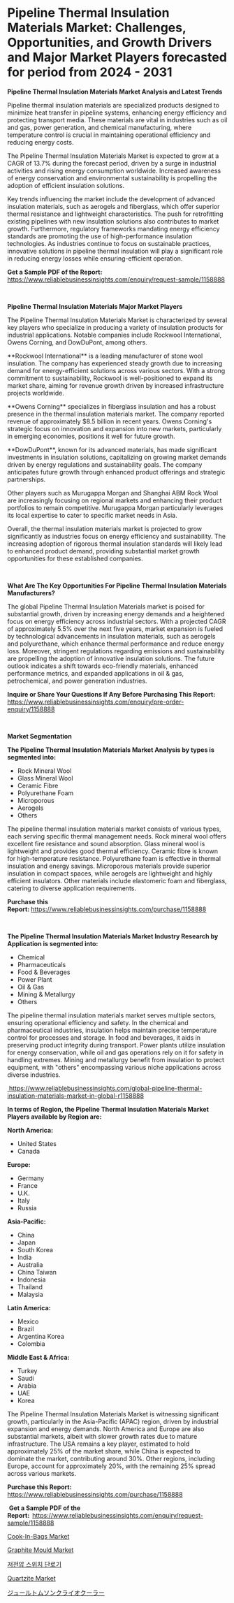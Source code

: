 <p><h1>Pipeline Thermal Insulation Materials Market: Challenges, Opportunities, and Growth Drivers and Major Market Players forecasted for period from 2024 - 2031</h1></p><p><strong>Pipeline Thermal Insulation Materials Market Analysis and Latest Trends</strong></p>
<p><p>Pipeline thermal insulation materials are specialized products designed to minimize heat transfer in pipeline systems, enhancing energy efficiency and protecting transport media. These materials are vital in industries such as oil and gas, power generation, and chemical manufacturing, where temperature control is crucial in maintaining operational efficiency and reducing energy costs.</p><p>The Pipeline Thermal Insulation Materials Market is expected to grow at a CAGR of 13.7% during the forecast period, driven by a surge in industrial activities and rising energy consumption worldwide. Increased awareness of energy conservation and environmental sustainability is propelling the adoption of efficient insulation solutions. </p><p>Key trends influencing the market include the development of advanced insulation materials, such as aerogels and fiberglass, which offer superior thermal resistance and lightweight characteristics. The push for retrofitting existing pipelines with new insulation solutions also contributes to market growth. Furthermore, regulatory frameworks mandating energy efficiency standards are promoting the use of high-performance insulation technologies. As industries continue to focus on sustainable practices, innovative solutions in pipeline thermal insulation will play a significant role in reducing energy losses while ensuring-efficient operation.</p></p>
<p><strong>Get a Sample PDF of the Report:&nbsp;</strong> <a href="https://www.reliablebusinessinsights.com/enquiry/request-sample/1158888">https://www.reliablebusinessinsights.com/enquiry/request-sample/1158888</a></p>
<p>&nbsp;</p>
<p><strong>Pipeline Thermal Insulation Materials Major Market Players</strong></p>
<p><p>The Pipeline Thermal Insulation Materials Market is characterized by several key players who specialize in producing a variety of insulation products for industrial applications. Notable companies include Rockwool International, Owens Corning, and DowDuPont, among others. </p><p>**Rockwool International** is a leading manufacturer of stone wool insulation. The company has experienced steady growth due to increasing demand for energy-efficient solutions across various sectors. With a strong commitment to sustainability, Rockwool is well-positioned to expand its market share, aiming for revenue growth driven by increased infrastructure projects worldwide.</p><p>**Owens Corning** specializes in fiberglass insulation and has a robust presence in the thermal insulation materials market. The company reported revenue of approximately $8.5 billion in recent years. Owens Corning's strategic focus on innovation and expansion into new markets, particularly in emerging economies, positions it well for future growth.</p><p>**DowDuPont**, known for its advanced materials, has made significant investments in insulation solutions, capitalizing on growing market demands driven by energy regulations and sustainability goals. The company anticipates future growth through enhanced product offerings and strategic partnerships.</p><p>Other players such as Murugappa Morgan and Shanghai ABM Rock Wool are increasingly focusing on regional markets and enhancing their product portfolios to remain competitive. Murugappa Morgan particularly leverages its local expertise to cater to specific market needs in Asia.</p><p>Overall, the thermal insulation materials market is projected to grow significantly as industries focus on energy efficiency and sustainability. The increasing adoption of rigorous thermal insulation standards will likely lead to enhanced product demand, providing substantial market growth opportunities for these established companies.</p></p>
<p>&nbsp;</p>
<p><strong>What Are The Key Opportunities For Pipeline Thermal Insulation Materials Manufacturers?</strong></p>
<p><p>The global Pipeline Thermal Insulation Materials market is poised for substantial growth, driven by increasing energy demands and a heightened focus on energy efficiency across industrial sectors. With a projected CAGR of approximately 5.5% over the next five years, market expansion is fueled by technological advancements in insulation materials, such as aerogels and polyurethane, which enhance thermal performance and reduce energy loss. Moreover, stringent regulations regarding emissions and sustainability are propelling the adoption of innovative insulation solutions. The future outlook indicates a shift towards eco-friendly materials, enhanced performance metrics, and expanded applications in oil & gas, petrochemical, and power generation industries.</p></p>
<p><strong>Inquire or Share Your Questions If Any Before Purchasing This Report:</strong> <a href="https://www.reliablebusinessinsights.com/enquiry/pre-order-enquiry/1158888">https://www.reliablebusinessinsights.com/enquiry/pre-order-enquiry/1158888</a></p>
<p>&nbsp;</p>
<p><strong>Market Segmentation</strong></p>
<p><strong>The Pipeline Thermal Insulation Materials Market Analysis by types is segmented into:</strong></p>
<p><ul><li>Rock Mineral Wool</li><li>Glass Mineral Wool</li><li>Ceramic Fibre</li><li>Polyurethane Foam</li><li>Microporous</li><li>Aerogels</li><li>Others</li></ul></p>
<p><p>The pipeline thermal insulation materials market consists of various types, each serving specific thermal management needs. Rock mineral wool offers excellent fire resistance and sound absorption. Glass mineral wool is lightweight and provides good thermal efficiency. Ceramic fibre is known for high-temperature resistance. Polyurethane foam is effective in thermal insulation and energy savings. Microporous materials provide superior insulation in compact spaces, while aerogels are lightweight and highly efficient insulators. Other materials include elastomeric foam and fiberglass, catering to diverse application requirements.</p></p>
<p><strong>Purchase this Report:&nbsp;</strong><a href="https://www.reliablebusinessinsights.com/purchase/1158888">https://www.reliablebusinessinsights.com/purchase/1158888</a></p>
<p>&nbsp;</p>
<p><strong>The Pipeline Thermal Insulation Materials Market Industry Research by Application is segmented into:</strong></p>
<p><ul><li>Chemical</li><li>Pharmaceuticals</li><li>Food & Beverages</li><li>Power Plant</li><li>Oil & Gas</li><li>Mining & Metallurgy</li><li>Others</li></ul></p>
<p><p>The pipeline thermal insulation materials market serves multiple sectors, ensuring operational efficiency and safety. In the chemical and pharmaceutical industries, insulation helps maintain precise temperature control for processes and storage. In food and beverages, it aids in preserving product integrity during transport. Power plants utilize insulation for energy conservation, while oil and gas operations rely on it for safety in handling extremes. Mining and metallurgy benefit from insulation to protect equipment, with "others" encompassing various niche applications across diverse industries.</p></p>
<p><a href="https://www.reliablebusinessinsights.com/global-pipeline-thermal-insulation-materials-market-in-global-r1158888">&nbsp;https://www.reliablebusinessinsights.com/global-pipeline-thermal-insulation-materials-market-in-global-r1158888</a></p>
<p><strong>In terms of Region, the Pipeline Thermal Insulation Materials Market Players available by Region are:</strong></p>
<p>
    <p> <strong> North America: </strong>
        <ul>
            <li>United States</li>
            <li>Canada</li>
        </ul>
        </p> 
    <p> <strong> Europe: </strong>
        <ul>
            <li>Germany</li>
            <li>France</li>
            <li>U.K.</li>
            <li>Italy</li>
            <li>Russia</li>
        </ul>
        </p> 
    <p> <strong> Asia-Pacific: </strong>
        <ul>
            <li>China</li>
            <li>Japan</li>
            <li>South Korea</li>
            <li>India</li>
            <li>Australia</li>
            <li>China Taiwan</li>
            <li>Indonesia</li>
            <li>Thailand</li>
            <li>Malaysia</li>
        </ul>
        </p> 
    <p> <strong> Latin America: </strong>
        <ul>
            <li>Mexico</li>
            <li>Brazil</li>
            <li>Argentina Korea</li>
            <li>Colombia</li>
        </ul>
        </p> 
    <p> <strong> Middle East & Africa: </strong>
        <ul>
            <li>Turkey</li>
            <li>Saudi</li>
            <li>Arabia</li>
            <li>UAE</li>
            <li>Korea</li>
        </ul>
    </p>
    </p>
<p><p>The Pipeline Thermal Insulation Materials Market is witnessing significant growth, particularly in the Asia-Pacific (APAC) region, driven by industrial expansion and energy demands. North America and Europe are also substantial markets, albeit with slower growth rates due to mature infrastructure. The USA remains a key player, estimated to hold approximately 25% of the market share, while China is expected to dominate the market, contributing around 30%. Other regions, including Europe, account for approximately 20%, with the remaining 25% spread across various markets.</p></p>
<p><strong>Purchase this Report: </strong><a href="https://www.reliablebusinessinsights.com/purchase/1158888">https://www.reliablebusinessinsights.com/purchase/1158888</a></p>
<p>&nbsp;<strong>Get a Sample PDF of the Report:&nbsp;&nbsp;</strong><a href="https://www.reliablebusinessinsights.com/enquiry/request-sample/1158888">https://www.reliablebusinessinsights.com/enquiry/request-sample/1158888</a></p>
<p><strong></strong></p>
<p><p><a href="https://github.com/MegiBogdani1953/Market-Research-Report-List-1/blob/main/cook-in-bags-market.md">Cook-In-Bags Market</a></p><p><a href="https://issuu.com/reportprime-2/docs/graphite-mould-market-size-2030.ppt_0958ab7b9bd39b">Graphite Mould Market</a></p><p><a href="https://medium.com/@scotthereford10/2024%EB%85%84%EB%B6%80%ED%84%B0-2031%EB%85%84%EA%B9%8C%EC%A7%80%EC%9D%98-%EC%98%88%EC%B8%A1-%EA%B8%B0%EA%B0%84-%EB%8F%99%EC%95%88-%EC%A0%80%EC%A0%84%EC%95%95-%EC%8A%A4%EC%9C%84%EC%B9%98-%EC%B0%A8%EB%8B%A8%EA%B8%B0-%EC%8B%9C%EC%9E%A5%EC%9D%98-%EC%A0%9C%ED%92%88-%EC%9C%A0%ED%98%95-%EB%8B%A8%EC%9D%BC-%EA%B8%B0%EB%91%A5-%EC%B0%A8%EB%8B%A8%EA%B8%B0-%EC%9D%B4%EC%A4%91-%EA%B8%B0%EB%91%A5-%EC%B0%A8%EB%8B%A8%EA%B8%B0-%EC%82%BC%EC%A4%91-%EA%B8%B0%EB%91%A5-%EC%B0%A8%EB%8B%A8%EA%B8%B0-%EB%B0%8F-%EC%9D%91%EC%9A%A9-%EB%B6%84%EC%95%BC-38250aa1d56b">저전압 스위치 단로기</a></p><p><a href="https://www.linkedin.com/pulse/quartzite-market-growth-outlook-from-2024-2031-projecting-5-cagr-rdaof?trackingId=k2qBgQ1ASwKpin4Nhcisdg%3D%3D">Quartzite Market</a></p><p><a href="https://medium.com/@cleogerhold_78164/joule-thomson%E3%82%AF%E3%83%AA%E3%82%AA%E3%82%AF%E3%83%BC%E3%83%A9%E3%83%BC%E5%B8%82%E5%A0%B4%E3%81%AE%E8%A6%8F%E6%A8%A1-%E6%88%90%E9%95%B7%E3%83%88%E3%83%AC%E3%83%B3%E3%83%89-%E6%A5%AD%E7%95%8C%E5%88%86%E6%9E%90-%E3%82%BF%E3%82%A4%E3%83%97%E5%88%A5-%E7%94%A8%E9%80%94%E5%88%A5-%E3%81%8A%E3%82%88%E3%81%B32024%E5%B9%B4%E3%81%8B%E3%82%892031%E5%B9%B4%E3%81%BE%E3%81%A7%E3%81%AE%E4%BA%88%E6%B8%AC-8c944156ff28">ジュールトムソンクライオクーラー</a></p></p>